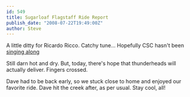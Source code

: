 ```yaml
---
id: 549
title: Sugarloaf Flagstaff Ride Report
publish_date: "2008-07-22T19:49:00Z"
author: Steve
---
```

  
A little ditty for Ricardo Ricco. Catchy tune... Hopefully CSC hasn't been [singing along](http://www.bostonherald.com/sports/other_sports/general/view.bg?articleid=1108274&srvc=othersports&position=2)

Still darn hot and dry. But, today, there's hope that thunderheads will actually deliver. Fingers crossed.

Dave had to be back early, so we stuck close to home and enjoyed our favorite ride. Dave hit the creek after, as per usual. Stay cool, all!
